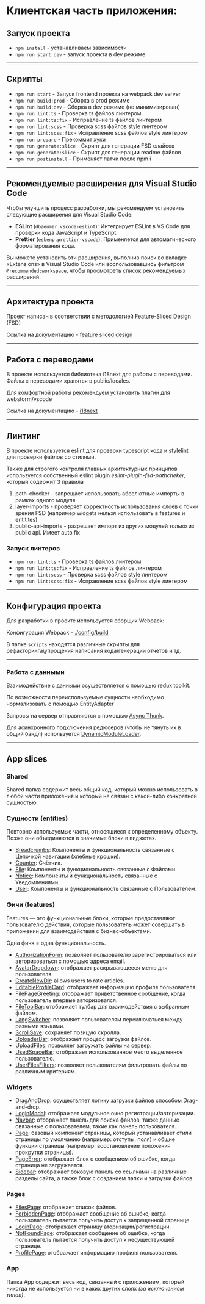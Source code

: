 # Клиентская часть приложения:

## Запуск проекта

-   `npm install` - устанавливаем зависимости
-   `npm run start:dev` - запуск проекта в dev режиме

---

## Скрипты

-   `npm run start` - Запуск frontend проекта на webpack dev server
-   `npm run build:prod` - Сборка в prod режиме
-   `npm run build:dev` - Сборка в dev режиме (не минимизирован)
-   `npm run lint:ts` - Проверка ts файлов линтером
-   `npm run lint:ts:fix` - Исправление ts файлов линтером
-   `npm run lint:scss` - Проверка scss файлов style линтером
-   `npm run lint:scss:fix` - Исправление scss файлов style линтером
-   `npm run prepare` - Прекоммит хуки
-   `npm run generate:slice` - Скрипт для генерации FSD слайсов
-   `npm run generate:slice` - Скрипт для генерации readme файлов
-   `npm run postinstall` - Применяет патчи после npm i

---

## Рекомендуемые расширения для Visual Studio Code

Чтобы улучшить процесс разработки, мы рекомендуем установить следующие расширения для Visual Studio Code:

-   **ESLint** (`dbaeumer.vscode-eslint`): Интегрирует ESLint в VS Code для проверки кода JavaScript и TypeScript.
-   **Prettier** (`esbenp.prettier-vscode`): Применяется для автоматического форматирования кода.

Вы можете установить эти расширения, выполнив поиск во вкладке «Extensions» в Visual Studio Code или воспользовавшись фильтром `@recommended:workspace`, чтобы просмотреть список рекомендуемых расширений.

---

## Архитектура проекта

Проект написан в соответствии с методологией Feature-Sliced Design (FSD)

Ссылка на документацию - [feature sliced design](https://feature-sliced.design/docs/get-started/tutorial)

---

## Работа с переводами

В проекте используется библиотека i18next для работы с переводами.
Файлы с переводами хранятся в public/locales.

Для комфортной работы рекомендуем установить плагин для webstorm/vscode

Ссылка на документацию - [i18next](https://react.i18next.com/)

---

## Линтинг

В проекте используется eslint для проверки typescript кода и stylelint для проверки файлов со стилями.

Также для строгого контроля главных архитектурных принципов
используется собственный eslint plugin _eslint-plugin-fsd-pathcheker_,
который содержит 3 правила

1. path-checker - запрещает использовать абсолютные импорты в рамках одного модуля
2. layer-imports - проверяет корректность использования слоев с точки зрения FSD
   (например widgets нельзя использовать в features и entitites)
3. public-api-imports - разрешает импорт из других модулей только из public api. Имеет auto fix

### Запуск линтеров

-   `npm run lint:ts` - Проверка ts файлов линтером
-   `npm run lint:ts:fix` - Исправление ts файлов линтером
-   `npm run lint:scss` - Проверка scss файлов style линтером
-   `npm run lint:scss:fix` - Исправление scss файлов style линтером

---

## Конфигурация проекта

Для разработки в проекте используется сборщик Webpack:

Конфигурация Webpack - [./config/build](./config/build)

В папке `scripts` находятся различные скрипты для рефакторинга\упрощения написания кода\генерации отчетов и тд.

---

### Работа с данными

Взаимодействие с данными осуществляется с помощью redux toolkit.

По возможности переиспользуемые сущности необходимо нормализовать с помощью EntityAdapter

Запросы на сервер отправляются с помощью [Async Thunk](./src/shared/api/api.ts).

Для асинхронного подключения редюсеров (чтобы не тянуть их в общий бандл) используется [DynamicModuleLoader](./src/shared/lib/components/DynamicModuleLoader/DynamicModuleLoader.tsx).

---

## App slices

### Shared

Shared папка содержит весь общий код, который можно использовать в любой части приложения и который не связан с какой-либо конкретной сущностью.

### Сущности (entities)

Повторно используемые части, относящиеся к определенному объекту. Позже они объединяются в значимые блоки в виджетах.

-   [Breadcrumbs](./src/entities/Breadcrumbs/README.md): Компоненты и функциональность связанные с Цепочкой навигации (хлебные крошки).
-   [Counter](./src/entities/Counter/README.md): Счётчик.
-   [File](./src/entities/File/README.md): Компоненты и функциональность связанные с Файлами.
-   [Notice](./src/entities/Notice/README.md): Компоненты и функциональность связанные с Уведомлениями.
-   [User](./src/entities/User/README.md): Компоненты и функциональность связанные с Пользователем.

### Фичи (features)

Features — это функциональные блоки, которые предоставляют пользователю действия, которые пользователь может совершать в приложении для взаимодействия с бизнес-объектами.

Одна фичя = одна функциональность.

-   [AuthorizationForm](./src/features/AuthorizationForm/README.md): позволяет пользователю зарегистрироваться или авторизоваться с помощью адреса email.
-   [AvatarDropdown](./src/features/AvatarDropdown/README.md): отображает раскрывающееся меню для пользователя.
-   [CreateNewDir](./src/features/CreateNewDir/README.md): allows users to rate articles.
-   [EditableProfileCard](./src/features/EditableProfileCard/README.md): отображает информацию профиля пользователя.
-   [FilePageGreeting](./src/features/FilePageGreeting/README.md): отображает приветственное сообщение, когда пользователь впервые авторизовался.
-   [FileToolBar](./src/features/FileToolBar/README.md): отображает тулбар для взаимодействия с выбранным файлом.
-   [LangSwitcher](./src/features/LangSwitcher/README.md): позволяет пользователям переключаться между разными языками.
-   [ScrollSave](./src/features/ScrollSave/README.md): сохраняет позицую скролла.
-   [UploaderBar](./src/features/UploaderBar/README.md): отображает процесс загрузки файлов.
-   [UploadFiles](./src/features/UploadFiles/README.md): позволяет загружать файлы на сервер.
-   [UsedSpaceBar](./src/features/UsedSpaceBar/README.md): отображает использованное место выделенное пользователю.
-   [UserFilesFilters](./src/features/UserFilesFilters/README.md): позволяет пользователям фильтровать файлы по различным критериям.

### Widgets

-   [DragAndDrop](./src/widgets/DragAndDrop/README.md): осуществляет логику загрузки файлов способом Drag-and-drop.
-   [LoginModal](./src/widgets/LoginModal/README.md): отображает модульное окно регистрации/авторизации.
-   [Navbar](./src/widgets/Navbar/README.md): отображает панель для поиска файлов, также данные связанные с пользователем, такие как панель пользователя.
-   [Page](./src/widgets/Page/README.md): базовый компонент страницы, который устанавливает стили страницы по умолчанию (например: отступы, поля) и общие функции страницы (например: восстановление положения прокрутки страницы).
-   [PageError](./src/widgets/PageError/README.md): отображает блок с сообщением об ошибке, когда страница не загружается.
-   [Sidebar](./src/widgets/Sidebar/README.md): отображает боковую панель со ссылками на различные разделы сайта, а также блок с созданием папки и загрузки файлов.

### Pages

-   [FilesPage](./src/pages/FilesPage/README.md): отображает список файлов.
-   [ForbiddenPage](./src/pages/ForbiddenPage/README.md): отображает сообщение об ошибке, когда пользователь пытается получить доступ к запрещенной странице.
-   [LoginPage](./src/pages/ForbiddenPage/README.md): отображает страницу аторизации/регистрации.
-   [NotFoundPage](./src/pages/NotFoundPage/README.md): отображает сообщение об ошибке, когда пользователь пытается получить доступ к несуществующей странице.
-   [ProfilePage](./src/pages/ProfilePage/README.md): отображает информацию профиля пользователя.

### App

Папка App содержит весь код, связанный с приложением, который никогда не используется ни в каких других слоях _(за исключением типов)_.
